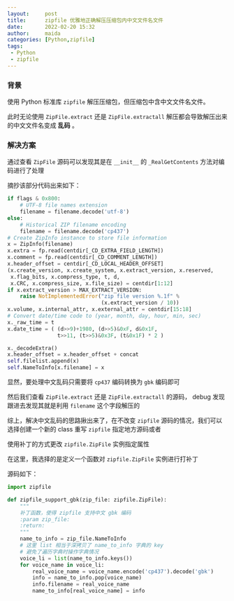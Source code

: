 ```yaml
---
layout:     post
title:      zipfile 优雅地正确解压压缩包内中文文件名文件
date:       2022-02-20 15:32
author:     maida
categories: [Python,zipfile]
tags:
 - Python
 - zipfile
---
```

 
### 背景
使用 Python 标准库 `zipfile` 解压压缩包，但压缩包中含中文文件名文件。  

此时无论使用 `ZipFile.extract` 还是 `ZipFile.extractall` 解压都会导致解压出来的中文文件名变成 **乱码** 。

### 解决方案  

通过查看 `ZipFile` 源码可以发现其是在 `__init__` 的 `_RealGetContents` 方法对编码进行了处理  

摘抄该部分代码出来如下：  
```python
if flags & 0x800:
    # UTF-8 file names extension
    filename = filename.decode('utf-8')
else:
    # Historical ZIP filename encoding
    filename = filename.decode('cp437')
# Create ZipInfo instance to store file information
x = ZipInfo(filename)
x.extra = fp.read(centdir[_CD_EXTRA_FIELD_LENGTH])
x.comment = fp.read(centdir[_CD_COMMENT_LENGTH])
x.header_offset = centdir[_CD_LOCAL_HEADER_OFFSET]
(x.create_version, x.create_system, x.extract_version, x.reserved,
 x.flag_bits, x.compress_type, t, d,
 x.CRC, x.compress_size, x.file_size) = centdir[1:12]
if x.extract_version > MAX_EXTRACT_VERSION:
    raise NotImplementedError("zip file version %.1f" %
                              (x.extract_version / 10))
x.volume, x.internal_attr, x.external_attr = centdir[15:18]
# Convert date/time code to (year, month, day, hour, min, sec)
x._raw_time = t
x.date_time = ( (d>>9)+1980, (d>>5)&0xF, d&0x1F,
                t>>11, (t>>5)&0x3F, (t&0x1F) * 2 )

x._decodeExtra()
x.header_offset = x.header_offset + concat
self.filelist.append(x)
self.NameToInfo[x.filename] = x
```

显然，要处理中文乱码只需要将 `cp437` 编码转换为 `gbk` 编码即可

然后我们查看 `ZipFile.extract` 还是 `ZipFile.extractall` 的源码， debug 发现跟进去发现其就是利用 `filename` 这个字段解压的  

综上，解决中文乱码的思路揪出来了，在不改变 `zipfile` 源码的情况，我们可以选择创建一个新的 class 重写 `zipfile` 指定地方源码或者

使用补丁的方式更改 `zipfile.ZipFile` 实例指定属性

在这里，我选择的是定义一个函数对 `zipfile.ZipFile` 实例进行打补丁

源码如下：
```python
import zipfile

def zipfile_support_gbk(zip_file: zipfile.ZipFile):
    """
    补丁函数，使得 zipfile 支持中文 gbk 编码
    :param zip_file:
    :return:
    """
    name_to_info = zip_file.NameToInfo
    # 这里 list 相当于深拷贝了 name_to_info 字典的 key
    # 避免了遍历字典时操作字典情况
    voice_li = list(name_to_info.keys())
    for voice_name in voice_li:
        real_voice_name = voice_name.encode('cp437').decode('gbk')
        info = name_to_info.pop(voice_name)
        info.filename = real_voice_name
        name_to_info[real_voice_name] = info
```
